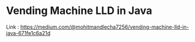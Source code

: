 # Vending Machine LLD in Java
Link : https://medium.com/@mohitmandlecha7256/vending-machine-lld-in-java-671fe1c6a21d